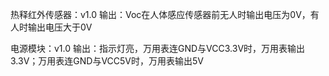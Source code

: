 热释红外传感器：v1.0
输出：Voc在人体感应传感器前无人时输出电压为0V，有人时输出电压大于0V

电源模块：v1.0
输出：指示灯亮，万用表连GND与VCC3.3V时，万用表输出3.3V；万用表连GND与VCC5V时，万用表输出5V
